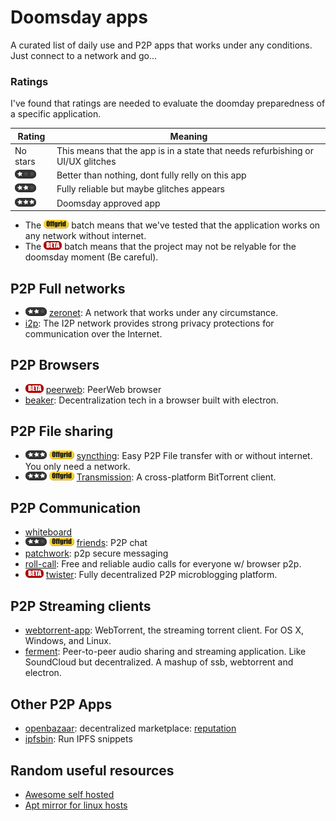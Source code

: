 # Doomsday apps
A curated list of daily use and P2P apps that works under any conditions. Just connect to a network and go...

### Ratings
I've found that ratings are needed to evaluate the doomday preparedness of a specific application.

|Rating|Meaning|
|----|---|
|No stars| This means that the app is in a state that needs refurbishing or UI/UX glitches|
|![1star](https://github.com/DoomsdayVault/doomsday-apps/blob/master/images/1star.png)|Better than nothing, dont fully relly on this app|
|![2star](https://github.com/DoomsdayVault/doomsday-apps/blob/master/images/2star.png)|Fully reliable but maybe glitches appears|
|![3star](https://github.com/DoomsdayVault/doomsday-apps/blob/master/images/3star.png)|Doomsday approved app|

* The  ![offgrid](https://github.com/DoomsdayVault/doomsday-apps/blob/master/images/offgrid-batch.png) batch means that we've tested that the application works on any network without internet.
* The  ![beta](https://github.com/DoomsdayVault/doomsday-apps/blob/master/images/beta-batch.png) batch means that the project may not be relyable for the doomsday moment (Be careful).

## P2P Full networks
* ![2star](https://github.com/DoomsdayVault/doomsday-apps/blob/master/images/2star.png) [zeronet](https://zeronet.io/): A network that works under any circumstance.
* [i2p](https://geti2p.net/en/): The I2P network provides strong privacy protections for communication over the Internet.

## P2P Browsers
* ![beta](https://github.com/DoomsdayVault/doomsday-apps/blob/master/images/beta-batch.png) [peerweb](https://github.com/retrohacker/peerweb): PeerWeb browser
* [beaker](https://github.com/pfraze/beaker): Decentralization tech in a browser built with electron.

## P2P File sharing
* ![3star](https://github.com/DoomsdayVault/doomsday-apps/blob/master/images/3star.png) ![offgrid](https://github.com/DoomsdayVault/doomsday-apps/blob/master/images/offgrid-batch.png) [syncthing](https://github.com/syncthing/syncthing): Easy P2P File transfer with or without internet. You only need a network.
* ![3star](https://github.com/DoomsdayVault/doomsday-apps/blob/master/images/3star.png) ![offgrid](https://github.com/DoomsdayVault/doomsday-apps/blob/master/images/offgrid-batch.png) [Transmission](https://transmissionbt.com/): A cross-platform BitTorrent client.

## P2P Communication
* [whiteboard](https://github.com/Yhozen/whiteboard/network)
* ![2star](https://github.com/DoomsdayVault/doomsday-apps/blob/master/images/2star.png) ![offgrid](https://github.com/DoomsdayVault/doomsday-apps/blob/master/images/offgrid-batch.png) [friends](https://github.com/moose-team/friends): P2P chat
* [patchwork](https://github.com/ssbc/patchwork): p2p secure messaging
* [roll-call](https://github.com/mikeal/roll-call): Free and reliable audio calls for everyone w/ browser p2p.
* ![beta](https://github.com/DoomsdayVault/doomsday-apps/blob/master/images/beta-batch.png) [twister](http://twister.net.co/): Fully decentralized P2P microblogging platform.

## P2P Streaming clients
* [webtorrent-app](https://github.com/feross/webtorrent-app): WebTorrent, the streaming torrent client. For OS X, Windows, and Linux.
* [ferment](https://github.com/mmckegg/ferment): Peer-to-peer audio sharing and streaming application. Like SoundCloud but decentralized. A mashup of ssb, webtorrent and electron.

## Other P2P Apps
* [openbazaar](https://openbazaar.org/): decentralized marketplace: [reputation](https://blog.openbazaar.org/decentralized-reputation-part-2/)
* [ipfsbin](https://github.com/VictorBjelkholm/ipfsbin): Run IPFS snippets

## Random useful resources

* [Awesome self hosted](https://github.com/Kickball/awesome-selfhosted)
* [Apt mirror for linux hosts](https://www.youtube.com/watch?v=zjuO_HbXHyY)
